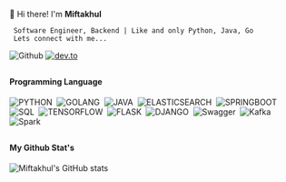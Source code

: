 👋 Hi there! I'm **Miftakhul**

     
     Software Engineer, Backend | Like and only Python, Java, Go
     Lets connect with me... 
     

![Github](https://img.shields.io/github/followers/amifth?style=social)
[![dev.to](https://img.shields.io/badge/-Miftakhul%20Aziz-blue?style=flat&logo=linkedin)](https://www.linkedin.com/in/amift)
##
#### **Programming Language**
![PYTHON](https://img.shields.io/badge/-Python-302f2f?style=flat&logo=python)&nbsp;
![GOLANG](https://img.shields.io/badge/-Golang-302f2f?style=flat&logo=go)&nbsp;
![JAVA](https://img.shields.io/badge/-Java-302f2f?style=flat&logo=java)&nbsp;
![ELASTICSEARCH](https://img.shields.io/badge/-Elasticsearch-302f2f?style=flat&logo=elastic)&nbsp;
![SPRINGBOOT](https://img.shields.io/badge/-Springboot-302f2f?style=flat&logo=springboot)&nbsp;
![SQL](https://img.shields.io/badge/-MySQL-302f2f?style=flat&logo=mysql)&nbsp;
![TENSORFLOW](https://img.shields.io/badge/-Tensorflow-302f2f?style=flat&logo=tensorflow)&nbsp;
![FLASK](https://img.shields.io/badge/-Flask-302f2f?style=flat&logo=flask)&nbsp;
![DJANGO](https://img.shields.io/badge/-Django-302f2f?style=flat&logo=django)&nbsp;
![Swagger](https://img.shields.io/badge/-Swagger-302f2f?style=flat&logo=swagger)&nbsp;
![Kafka](https://img.shields.io/badge/-Kafka-302f2f?style=flat&logo=apache-kafka)&nbsp;
![Spark](https://img.shields.io/badge/-Spark-302f2f?style=flat&logo=apache-spark)&nbsp;

## 
#### **My Github Stat's**
![Miftakhul's GitHub stats](https://github-readme-stats-eight-theta.vercel.app/api?username=amifth&show_icons=true&theme=dark&include_all_commits=true&count_private=true)

<!-- [![Top Langs](https://github-readme-stats.vercel.app/api/top-langs/?username=amifth&layout=compact)](https://github.com/amifth/github-readme-stats) -->

<!-- [![Readme Card](https://github-readme-stats.vercel.app/api/pin/?username=amifth&repo=ApiGo)](https://github.com/amifth/github-readme-stats) -->

<!-- [![GitHub Streak](https://github-readme-streak-stats.herokuapp.com/?user=amifth&theme=light)](https://git.io/streak-stats) -->

<!-- ![Anaconda](https://img.shields.io/badge/-Anaconda-05122A?style=flat&logo=anaconda)&nbsp;
![Keras](https://img.shields.io/badge/-Keras-05122A?style=flat&logo=keras)&nbsp;
![Pandas](https://img.shields.io/badge/-Pandas-05122A?style=flat&logo=pandas)&nbsp;
![Kibana](https://img.shields.io/badge/-Kibana-05122A?style=flat&logo=kibana)&nbsp;
![SKlearn](https://img.shields.io/badge/-ScikitLearn-05122A?style=flat&logo=scikitlearn)&nbsp;
![Numpy](https://img.shields.io/badge/-Numpy-05122A?style=flat&logo=numpy)&nbsp;
![OpenCV](https://img.shields.io/badge/-OpenCV-05122A?style=flat&logo=opencv)&nbsp;
![Node.js](https://img.shields.io/badge/-VSCode-05122A?style=flat&logo=visualstudiocode)&nbsp;
![JavaScript](https://img.shields.io/badge/-JavaScript-05122A?style=flat&logo=javascript)&nbsp;
![React](https://img.shields.io/badge/-React-05122A?style=flat&logo=react)&nbsp;
![Node.js](https://img.shields.io/badge/-Node.js-05122A?style=flat&logo=node.js)&nbsp;
![Node.js](https://img.shields.io/badge/-Golang-05122A?style=flat&logo=go)&nbsp;
![Node.js](https://img.shields.io/badge/-MongoDB-05122A?style=flat&logo=mongodb)&nbsp;
![Node.js](https://img.shields.io/badge/-Swagger-05122A?style=flat&logo=swagger)&nbsp;
![Node.js](https://img.shields.io/badge/-GitHub-05122A?style=flat&logo=github)&nbsp;

<br>
<p align="left">
<a href="#" target="_blank"> <img src="https://raw.githubusercontent.com/devicons/devicon/master/icons/python/python-original.svg" alt="python" width="40" height="40"/></a> &nbsp;
<a href="#" target="_blank"> <img src="https://raw.githubusercontent.com/xtenzQ/xtenzQ/master/icons/tensorflow.svg" alt="python" width="40" height="40"/></a> &nbsp;
<a href="#" target="_blank"> <img src="https://raw.githubusercontent.com/devicons/devicon/master/icons/jupyter/jupyter-original-wordmark.svg" alt="jupyter" width="60" height="60"/></a> &nbsp;
<a href="#" target="_blank"> <img src="https://raw.githubusercontent.com/devicons/devicon/master/icons/javascript/javascript-original.svg" alt="javascript" width="40" height="40"/></a> &nbsp;
<a href="#" target="_blank"> <img src="https://raw.githubusercontent.com/devicons/devicon/master/icons/java/java-original.svg" alt="java" width="40" height="40"/></a> &nbsp;
<a href="#" target="_blank"> <img src="https://raw.githubusercontent.com/devicons/devicon/master/icons/go/go-original.svg" alt="java" width="40" height="40"/></a> &nbsp;
<a href="#" target="_blank"> <img src="https://www.vectorlogo.zone/logos/dartlang/dartlang-icon.svg" alt="dart" width="60" height="60"/> </a> &nbsp;
<a href="#" target="_blank"> <img src="https://reactnative.dev/img/header_logo.svg" alt="reactnative" width="60" height="60"/> </a> &nbsp;
<a href="#" target="_blank"> <img src="https://www.vectorlogo.zone/logos/flutterio/flutterio-icon.svg" alt="flutter" width="60" height="60"/> </a> &nbsp;
<a href="#" target="_blank"> <img src="https://raw.githubusercontent.com/devicons/devicon/master/icons/nodejs/nodejs-original-wordmark.svg" alt="nodejs" width="60" height="60"/> </a> &nbsp;
<a href="#" target="_blank"> <img src="https://raw.githubusercontent.com/devicons/devicon/master/icons/express/express-original-wordmark.svg" alt="express" width="60" height="60"/> </a> &nbsp;
<a href="#" target="_blank"> <img src="https://raw.githubusercontent.com/devicons/devicon/master/icons/mongodb/mongodb-original-wordmark.svg" alt="mongodb" width="60" height="60"/> </a> &nbsp;
<a href="#" target="_blank"> <img src="https://raw.githubusercontent.com/devicons/devicon/master/icons/redux/redux-original.svg" alt="redux" width="60" height="60"/> </a> &nbsp;
<a href="#" target="_blank"> <img src="https://www.vectorlogo.zone/logos/getpostman/getpostman-icon.svg" alt="postman" width="60" height="60"/> </a> &nbsp;

**Amifth** is a ✨ _special_ ✨ repository because its `README.md` (this file) appears on your GitHub profile.
 Here are some ideas to get you started:
- 🔭 I’m currently working on ...
- 🌱 I’m currently learning ...
- 👯 I’m looking to collaborate on ...
- 🤔 I’m looking for help with ...
- 💬 Ask me about ...
- 📫 How to reach me: ...
- 😄 Pronouns: ...
- ⚡ Fun fact: ...
 -->

